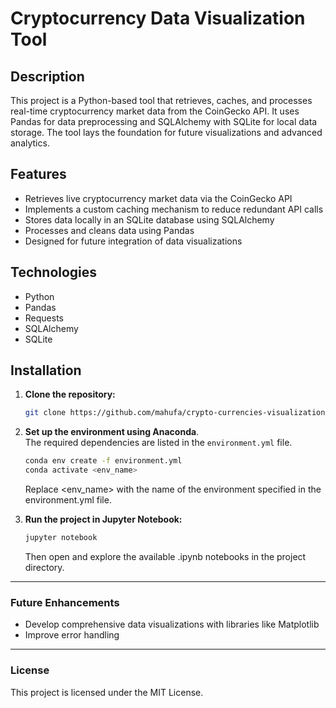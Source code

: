 # Cryptocurrency Data Visualization Tool

## Description
This project is a Python-based tool that retrieves, caches, and processes real-time cryptocurrency market data from the CoinGecko API. It uses Pandas for data preprocessing and SQLAlchemy with SQLite for local data storage. The tool lays the foundation for future visualizations and advanced analytics.

## Features
- Retrieves live cryptocurrency market data via the CoinGecko API  
- Implements a custom caching mechanism to reduce redundant API calls  
- Stores data locally in an SQLite database using SQLAlchemy
- Processes and cleans data using Pandas  
- Designed for future integration of data visualizations

## Technologies
- Python  
- Pandas  
- Requests  
- SQLAlchemy  
- SQLite  

## Installation

1. **Clone the repository:**
   ```bash
   git clone https://github.com/mahufa/crypto-currencies-visualization.git
   ```
   
2. **Set up the environment using Anaconda**.  
   The required dependencies are listed in the `environment.yml` file.

   ```bash
   conda env create -f environment.yml
   conda activate <env_name>
   ```
   Replace <env_name> with the name of the environment specified in the environment.yml file.
   
4. **Run the project in Jupyter Notebook:**
   ```bash
   jupyter notebook
   ```
   Then open and explore the available .ipynb notebooks in the project directory.

---

### Future Enhancements

- Develop comprehensive data visualizations with libraries like Matplotlib
- Improve error handling

---

### License

This project is licensed under the MIT License.
